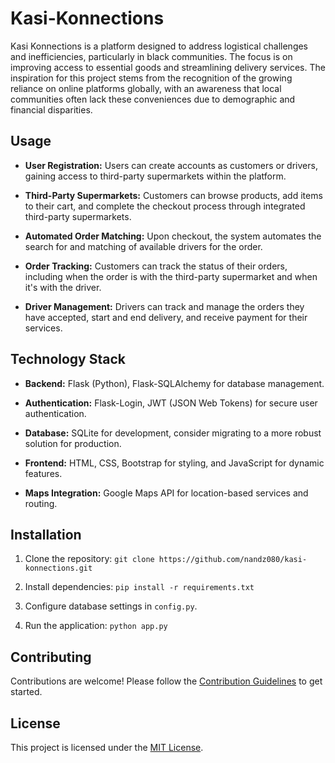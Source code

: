 ﻿# Kasi-Konnections

Kasi Konnections is a platform designed to address logistical challenges and inefficiencies, particularly in black communities. The focus is on improving access to essential goods and streamlining delivery services. The inspiration for this project stems from the recognition of the growing reliance on online platforms globally, with an awareness that local communities often lack these conveniences due to demographic and financial disparities.

## Usage

- **User Registration:** Users can create accounts as customers or drivers, gaining access to third-party supermarkets within the platform.
  
- **Third-Party Supermarkets:** Customers can browse products, add items to their cart, and complete the checkout process through integrated third-party supermarkets.

- **Automated Order Matching:** Upon checkout, the system automates the search for and matching of available drivers for the order.

- **Order Tracking:** Customers can track the status of their orders, including when the order is with the third-party supermarket and when it's with the driver.

- **Driver Management:** Drivers can track and manage the orders they have accepted, start and end delivery, and receive payment for their services.

## Technology Stack

- **Backend:** Flask (Python), Flask-SQLAlchemy for database management.

- **Authentication:** Flask-Login, JWT (JSON Web Tokens) for secure user authentication.

- **Database:** SQLite for development, consider migrating to a more robust solution for production.

- **Frontend:** HTML, CSS, Bootstrap for styling, and JavaScript for dynamic features.

- **Maps Integration:** Google Maps API for location-based services and routing.

## Installation

1. Clone the repository: `git clone https://github.com/nandz080/kasi-konnections.git`

2. Install dependencies: `pip install -r requirements.txt`

3. Configure database settings in `config.py`.

4. Run the application: `python app.py`


## Contributing

Contributions are welcome! Please follow the [Contribution Guidelines](CONTRIBUTING.md) to get started.

## License

This project is licensed under the [MIT License](LICENSE).
